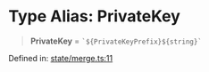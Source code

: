 # Type Alias: PrivateKey

> **PrivateKey** = `` `${PrivateKeyPrefix}${string}` ``

Defined in: [state/merge.ts:11](https://github.com/benallfree/lab13/blob/bfb1abf3755bb0fffb55fa5a9e7413f31801f1d6/sdk/src/online/state/merge.ts#L11)
